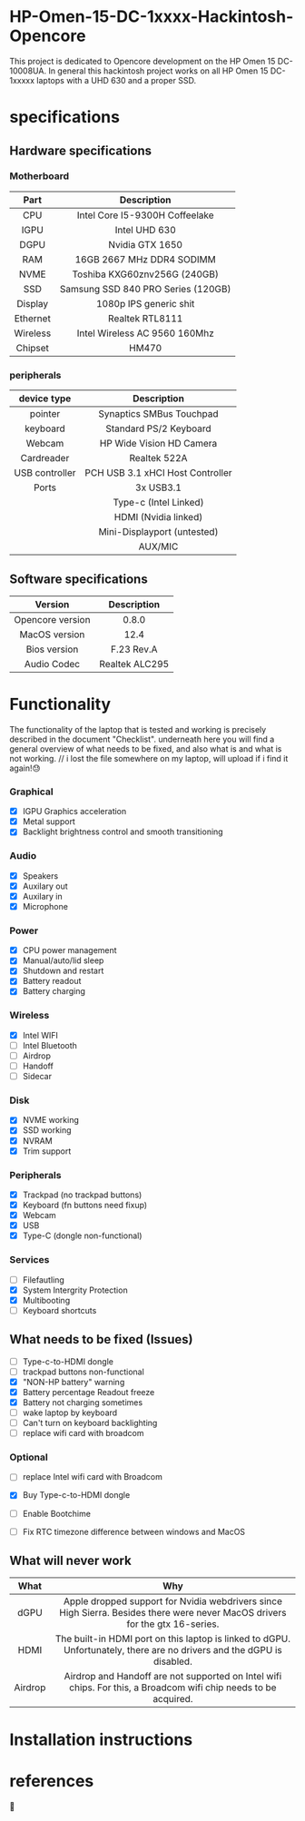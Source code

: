 # HP-Omen-15-DC-1xxxx-Hackintosh-Opencore

This project is dedicated to Opencore development on the HP Omen 15 DC-10008UA. In general this hackintosh project works on all HP Omen 15 DC-1xxxxx laptops with a UHD 630 and a proper SSD. 
# specifications
## Hardware specifications
### Motherboard

| Part  | Description |
| :-: | :-: |
| CPU     | Intel Core I5-9300H Coffeelake |
| IGPU    | Intel UHD 630 |
| DGPU    | Nvidia GTX 1650 |
| RAM     | 16GB 2667 MHz DDR4 SODIMM |
| NVME    | Toshiba KXG60znv256G (240GB) |
| SSD     | Samsung SSD 840 PRO Series (120GB) | 
| Display | 1080p IPS generic shit |
| Ethernet| Realtek RTL8111|
| Wireless| Intel Wireless AC 9560 160Mhz |
| Chipset | HM470 |

### peripherals   

| device type  | Description |
| :-: | :-: |
| pointer | Synaptics SMBus Touchpad |
| keyboard| Standard PS/2 Keyboard |
| Webcam | HP Wide Vision HD Camera |
| Cardreader | Realtek 522A |
|USB controller| PCH USB 3.1 xHCI Host Controller |
| Ports | 3x USB3.1 |
| | Type-c (Intel Linked)|
| | HDMI (Nvidia linked)|
| | Mini-Displayport (untested)|
| | AUX/MIC|
## Software specifications

| Version  | Description |
| :-: | :-: |
|Opencore version | 0.8.0 |
|MacOS version| 12.4 |
|Bios version |F.23 Rev.A|
|Audio Codec |Realtek ALC295|

# Functionality
The functionality of the laptop that is tested and working is precisely described in the document "Checklist". 
underneath here you will find a general overview of what needs to be fixed, and also what is and what is not working.
// i lost the file somewhere on my laptop, will upload if i find it again!😓

### Graphical
- [x] IGPU Graphics acceleration 
- [x] Metal support
- [x] Backlight brightness control and smooth transitioning

### Audio
- [x] Speakers
- [x] Auxilary out
- [x] Auxilary in
- [x] Microphone

### Power
- [x] CPU power management
- [x] Manual/auto/lid sleep
- [x] Shutdown and restart
- [x] Battery readout
- [x] Battery charging

### Wireless
- [x] Intel WIFI
- [ ] Intel Bluetooth
- [ ] Airdrop
- [ ] Handoff
- [ ] Sidecar

### Disk
- [x] NVME working
- [x] SSD working
- [x] NVRAM
- [x] Trim support

### Peripherals
- [x] Trackpad (no trackpad buttons)
- [x] Keyboard (fn buttons need fixup)
- [x] Webcam
- [x] USB
- [x] Type-C (dongle non-functional)

### Services
- [ ] Filefautling
- [x] System Intergrity Protection
- [x] Multibooting
- [ ] Keyboard shortcuts 

## What needs to be fixed (Issues)

- [ ] Type-c-to-HDMI dongle
- [ ] trackpad buttons non-functional
- [x] "NON-HP battery" warning
- [x] Battery percentage Readout freeze
- [x] Battery not charging sometimes
- [ ] wake laptop by keyboard
- [ ] Can't turn on keyboard backlighting
- [ ] replace wifi card with broadcom

### Optional
- [ ] replace Intel wifi card with Broadcom
- [x] Buy Type-c-to-HDMI dongle
- [ ] Enable Bootchime
- [ ] Fix RTC timezone difference between windows and MacOS


## What will never work
| What  | Why |
| :-: | :-: |
| dGPU | Apple dropped support for Nvidia webdrivers since High Sierra. Besides there were never MacOS drivers for the gtx 16-series.|
| HDMI | The built-in HDMI port on this laptop is linked to dGPU. Unfortunately, there are no drivers and the dGPU is disabled.|
|Airdrop| Airdrop and Handoff are not supported on Intel wifi chips. For this, a Broadcom wifi chip needs to be acquired.|

# Installation instructions
# references
🫥
